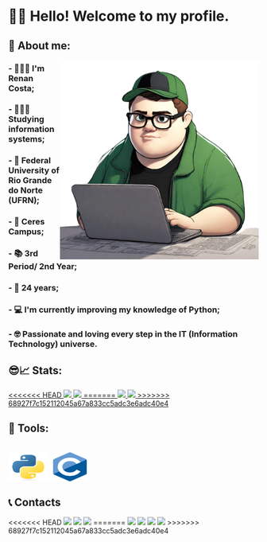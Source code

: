 # 👋🏻 **Hello! Welcome to my profile.**
## 🤔 **About me:**

<img src="img/MyPixel-removebg.png" min-width="400px" max-width="400px" width="400px" align="right" alt="Computador iuriCode">

### - 👨🏻‍💻 **I'm Renan Costa;**
### - 👨🏻‍🎓 **Studying information systems;**
### - 🏫 **Federal University of Rio Grande do Norte (UFRN);**
### - 🏫 **Ceres Campus;**
### - 📚 **3rd Period/ 2nd Year;**
### - 🎂 **24 years;**
### - 💻 **I'm currently improving my knowledge of Python;**
### - 🤓 **Passionate and loving every step in the IT (Information Technology) universe.**

## 😎📈 **Stats:**
<div>
    <a href="https://github.com/RenanCDev">
<<<<<<< HEAD
      <img height="180em" src="https://github-readme-stats.vercel.app/api?username=RenanCDev&show_icons=true&title_color=44FF00&icon_color=44FF00&text_color=00FFFF&bg_color=000000&border_color=00FFFF&border"/>
      <img height="180em" src="https://github-readme-stats.vercel.app/api/top-langs/?username=RenanCDev&layout=compact&show_icons=true&title_color=44FF00&icon_color=44FF00&text_color=00FFFF&bg_color=000000&border_color=00FFFF&border"/>
=======
        <img height="180em" src="https://github-readme-stats.vercel.app/api?username=RenanCDev&show_icons=true&title_color=44FF00&icon_color=44FF00&text_color=00FFFF&bg_color=000000&border_color=00FFFF&border"/>
        <img height="180em" src="https://github-readme-stats.vercel.app/api/top-langs/?username=RenanCDev&layout=compact&show_icons=true&title_color=44FF00&icon_color=44FF00&text_color=00FFFF&bg_color=000000&border_color=00FFFF&border"/>
>>>>>>> 68927f7c152112045a67a833cc5adc3e6adc40e4
    </a>
</div>

## 🔧 **Tools:**
<div style="display: inline_block"><br>
    <img align="center" alt="Renan-Python" height="60" width="80" src="https://raw.githubusercontent.com/devicons/devicon/master/icons/python/python-original.svg">
    <img align="center" alt="Renan-C" height="60" width="80" src="https://github.com/devicons/devicon/blob/master/icons/c/c-original.svg">
</div>

## 📞 **Contacts**
<div> 
<<<<<<< HEAD
  <a href = "https://www.instagram.com/renan_missias/" target="_blank"><img src="https://img.shields.io/badge/-Instagram-000000?style=for-the-badge&logo=instagram&logoColor=44FF00" target="_blank"></a>
  <a href = "mailto:renan.costa.bsi@gmail.com"><img src="https://img.shields.io/badge/-Gmail-000000?style=for-the-badge&logo=gmail&logoColor=44FF00" target="_blank"></a>
  <a href = "https://www.linkedin.com/in/renancdev" target="_blank"><img src="https://img.shields.io/badge/-LinkedIn-000000?style=for-the-badge&logo=linkedin&logoColor=44FF00" target="_blank"></a> 
=======
    <a href = "https://www.linkedin.com/in/renancdev" target="_blank"><img src="https://img.shields.io/badge/-LinkedIn-000000?style=for-the-badge&logo=linkedin&logoColor=44FF00" target="_blank"></a>
    <a href = "mailto:renan.costa.bsi@gmail.com"><img src="https://img.shields.io/badge/-Gmail-000000?style=for-the-badge&logo=gmail&logoColor=44FF00" target="_blank"></a>
    <a href = "https://www.instagram.com/renancdev_" target="_blank"><img src="https://img.shields.io/badge/-Instagram-000000?style=for-the-badge&logo=instagram&logoColor=44FF00" target="_blank"></a>
    <a href = "https://twitter.com/RenanCDev_" target="_blank"><img src="https://img.shields.io/badge/-Twitter-000000?style=for-the-badge&logo=twitter&logoColor=44FF00" target="_blank"></a>
>>>>>>> 68927f7c152112045a67a833cc5adc3e6adc40e4
</div>
